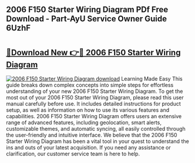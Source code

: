 ## 2006 F150 Starter Wiring Diagram PDf Free Download - Part-AyU Service Owner Guide 6UzhF

# <h2><a href="http://dfsu2z.blite.top/?on=2006+F150+Starter+Wiring+Diagram">🔗Download New 👉🔴 2006 F150 Starter Wiring Diagram</a></h2>

[![2006 F150 Starter Wiring Diagram download](https://i.imgur.com/lujVjoI.png)](http://dfsu2z.blite.top/?on=2006+F150+Starter+Wiring+Diagram)
Learning Made Easy This guide breaks down complex concepts into simple steps for effortless understanding of your new 2006 F150 Starter Wiring Diagram. To get the most out of your 2006 F150 Starter Wiring Diagram, please read this user manual carefully before use. It includes detailed instructions for product setup, as well as information on how to use its various features and capabilities. 2006 F150 Starter Wiring Diagram offers users an extensive range of advanced features, including geolocation, smart alerts, customizable themes, and automatic syncing, all easily controlled through the user-friendly and intuitive interface. We believe that the 2006 F150 Starter Wiring Diagram has been a vital tool in your quest to understand the ins and outs of your latest acquisition. If you need any assistance or clarification, our customer service team is here to help.
